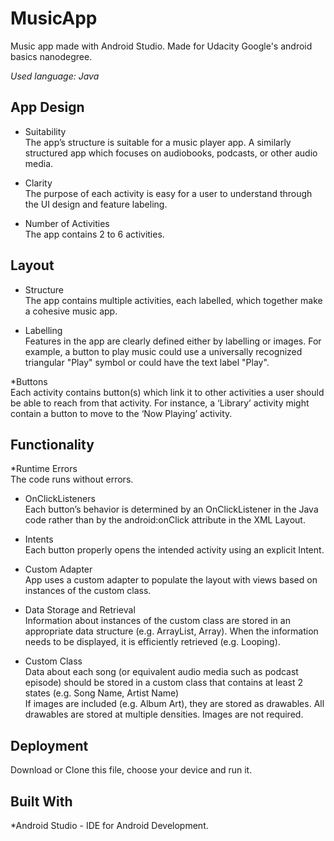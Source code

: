# MusicApp

Music app made with Android Studio. Made for Udacity Google's android basics nanodegree.

*Used language: Java*

## App Design 
* Suitability <br /> 
The app’s structure is suitable for a music player app. A similarly structured app which focuses on audiobooks, podcasts, or other audio media.

* Clarity <br />
The purpose of each activity is easy for a user to understand through the UI design and feature labeling.

* Number of Activities <br />
The app contains 2 to 6 activities.

## Layout

* Structure <br />
The app contains multiple activities, each labelled, which together make a cohesive music app.

* Labelling <br />
Features in the app are clearly defined either by labelling or images. For example, a button to play music could use a universally recognized triangular "Play" symbol or could have the text label "Play".

*Buttons <br />
Each activity contains button(s) which link it to other activities a user should be able to reach from that activity. For instance, a ‘Library’ activity might contain a button to move to the ‘Now Playing’ activity.

## Functionality

*Runtime Errors <br />
The code runs without errors.

* OnClickListeners <br />
Each button’s behavior is determined by an OnClickListener in the Java code rather than by the android:onClick attribute in the XML Layout.

* Intents <br />
Each button properly opens the intended activity using an explicit Intent.

* Custom Adapter <br />
App uses a custom adapter to populate the layout with views based on instances of the custom class.

* Data Storage and Retrieval <br />
Information about instances of the custom class are stored in an appropriate data structure (e.g. ArrayList, Array).
When the information needs to be displayed, it is efficiently retrieved (e.g. Looping).

* Custom Class <br />
Data about each song (or equivalent audio media such as podcast episode) should be stored in a custom class that contains at least 2 states (e.g. Song Name, Artist Name) <br />
If images are included (e.g. Album Art), they are stored as drawables. All drawables are stored at multiple densities. Images are not required.

## Deployment
Download or Clone this file, choose your device and run it.

## Built With
*Android Studio - IDE for Android Development.
